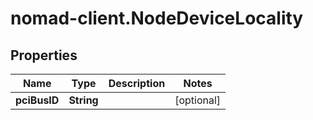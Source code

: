 # nomad-client.NodeDeviceLocality

## Properties

Name | Type | Description | Notes
------------ | ------------- | ------------- | -------------
**pciBusID** | **String** |  | [optional] 



